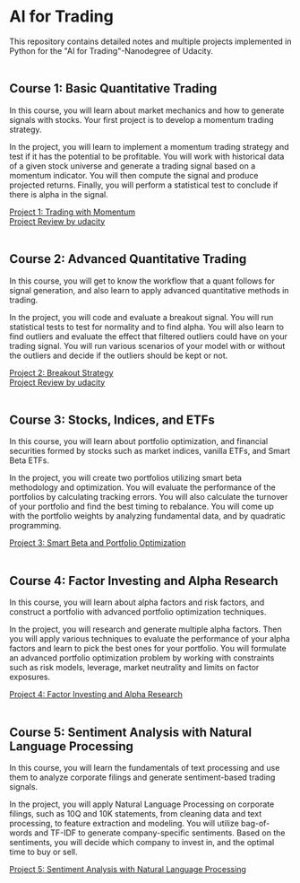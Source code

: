 # AI for Trading

This repository contains detailed notes and multiple projects implemented in Python for the "AI for Trading"-Nanodegree of Udacity.
<br/><br/>

## Course 1: Basic Quantitative Trading

In this course, you will learn about market mechanics and how to generate signals with stocks. Your first project is to develop a momentum trading strategy.

In the project, you will learn to implement a momentum trading strategy and test if it has the potential to be profitable. You will work with historical data of a given stock universe and generate a trading signal based on a momentum indicator. You will then compute the signal and produce projected returns. Finally, you will perform a statistical test to conclude if there is alpha in the signal. 

[Project 1: Trading with Momentum](https://github.com/jegali/AI_for_Trading/tree/main/Trading_with_Momentum)<br/>
[Project Review by udacity](https://github.com/jegali/AI_for_Trading/blob/main/Trading_with_Momentum/project_review.md)
<br/><br/>

## Course 2: Advanced Quantitative Trading

In this course, you will get to know the workflow that a quant follows for signal generation, and also learn to apply advanced quantitative methods in trading.

In the project, you will code and evaluate a breakout signal. You will run statistical tests to test for normality and to find alpha. You will also learn to find outliers and evaluate the effect that filtered outliers could have on your trading signal. You will run various scenarios of your model with or without the outliers and decide if the outliers should be kept or not.

[Project 2: Breakout Strategy](https://github.com/jegali/AI_for_Trading/tree/main/Breakout_Strategy)<br/>
[Project Review by udacity](https://github.com/jegali/AI_for_Trading/blob/main/Breakout_Strategy/project_review.md)
<br/><br/>


## Course 3: Stocks, Indices, and ETFs

In this course, you will learn about portfolio optimization, and financial securities formed by stocks such as market indices, vanilla ETFs, and Smart Beta ETFs.

In the project, you will create two portfolios utilizing smart beta methodology and optimization. You will evaluate the performance of the portfolios by calculating tracking errors. You will also calculate the turnover of your portfolio and find the best timing to rebalance. You will come up with the portfolio weights by analyzing fundamental
data, and by quadratic programming. 

[Project 3: Smart Beta and Portfolio Optimization](https://github.com/jegali/AI_for_Trading/tree/main/Stocks_Indices_ETF)
<br/><br/>


## Course 4: Factor Investing and Alpha Research

In this course, you will learn about alpha factors and risk factors, and construct a portfolio with advanced portfolio optimization techniques.

In the project, you will research and generate multiple alpha factors. Then you will apply various techniques to evaluate the performance of your alpha factors and learn to pick the best ones for your portfolio. You will formulate an advanced portfolio optimization problem by working with constraints such as risk models, leverage, market neutrality and limits on factor exposures.

[Project 4: Factor Investing and Alpha Research](https://github.com/jegali/AI_for_Trading/tree/main/Smart_Beta_and_Portfolio_Optimization)
<br/><br/>


## Course 5: Sentiment Analysis with Natural Language Processing

In this course, you will learn the fundamentals of text processing and use them to analyze corporate filings and generate sentiment-based trading signals.

In the project, you will apply Natural Language Processing on corporate filings, such as 10Q and 10K statements, from cleaning data and text processing, to feature extraction and modeling. You will utilize bag-of-words and TF-IDF to generate company-specific sentiments. Based on the sentiments, you will decide which company to invest in, and the optimal time to buy or sell.

[Project 5: Sentiment Analysis with Natural Language Processing](https://github.com/jegali/AI_for_Trading/tree/main/Smart_Beta_and_Portfolio_Optimization)
<br/><br/>
